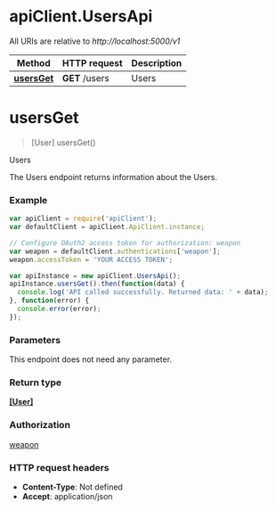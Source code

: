 # apiClient.UsersApi

All URIs are relative to *http://localhost:5000/v1*

Method | HTTP request | Description
------------- | ------------- | -------------
[**usersGet**](UsersApi.md#usersGet) | **GET** /users | Users


<a name="usersGet"></a>
# **usersGet**
> [User] usersGet()

Users

The Users endpoint returns information about the Users. 

### Example
```javascript
var apiClient = require('apiClient');
var defaultClient = apiClient.ApiClient.instance;

// Configure OAuth2 access token for authorization: weapon
var weapon = defaultClient.authentications['weapon'];
weapon.accessToken = 'YOUR ACCESS TOKEN';

var apiInstance = new apiClient.UsersApi();
apiInstance.usersGet().then(function(data) {
  console.log('API called successfully. Returned data: ' + data);
}, function(error) {
  console.error(error);
});

```

### Parameters
This endpoint does not need any parameter.

### Return type

[**[User]**](User.md)

### Authorization

[weapon](../README.md#weapon)

### HTTP request headers

 - **Content-Type**: Not defined
 - **Accept**: application/json


